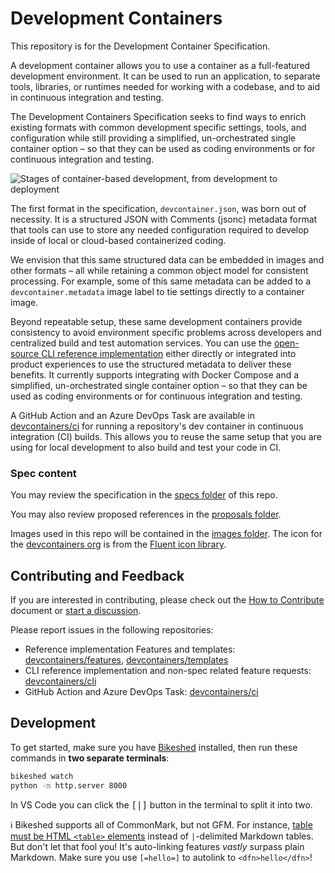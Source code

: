# Development Containers

This repository is for the Development Container Specification.

A development container allows you to use a container as a full-featured
development environment. It can be used to run an application, to separate
tools, libraries, or runtimes needed for working with a codebase, and to aid in
continuous integration and testing.

The Development Containers Specification seeks to find ways to enrich existing
formats with common development specific settings, tools, and configuration
while still providing a simplified, un-orchestrated single container option – so
that they can be used as coding environments or for continuous integration and
testing.

![Stages of container-based development, from development to deployment](images/dev-container-stages.png)

The first format in the specification, `devcontainer.json`, was born out of
necessity. It is a structured JSON with Comments (jsonc) metadata format that
tools can use to store any needed configuration required to develop inside of
local or cloud-based containerized coding.

We envision that this same structured data can be embedded in images and other
formats – all while retaining a common object model for consistent processing.
For example, some of this same metadata can be added to a
`devcontainer.metadata` image label to tie settings directly to a container
image.

Beyond repeatable setup, these same development containers provide consistency
to avoid environment specific problems across developers and centralized build
and test automation services. You can use the
[open-source CLI reference implementation](https://github.com/devcontainers/cli)
either directly or integrated into product experiences to use the structured
metadata to deliver these benefits. It currently supports integrating with
Docker Compose and a simplified, un-orchestrated single container option – so
that they can be used as coding environments or for continuous integration and
testing.

A GitHub Action and an Azure DevOps Task are available in
[devcontainers/ci](https://github.com/devcontainers/ci) for running a
repository's dev container in continuous integration (CI) builds. This allows
you to reuse the same setup that you are using for local development to also
build and test your code in CI.

### Spec content

You may review the specification in the
[specs folder](https://github.com/devcontainers/spec/tree/main/docs/specs) of
this repo.

You may also review proposed references in the
[proposals folder](https://github.com/devcontainers/spec/tree/main/proposals).

Images used in this repo will be contained in the [images folder](/images). The
icon for the [devcontainers org](https://github.com/devcontainers) is from the
[Fluent icon library](https://github.com/microsoft/fluentui-system-icons/blob/master/assets/Cube/SVG/ic_fluent_cube_32_filled.svg).

## Contributing and Feedback

If you are interested in contributing, please check out the
[How to Contribute](contributing.md) document or
[start a discussion](https://github.com/devcontainers/spec/discussions).

Please report issues in the following repositories:

<!-- prettier-ignore -->
- Reference implementation Features and templates: [devcontainers/features](https://github.com/devcontainers/features), [devcontainers/templates](https://github.com/devcontainers/templates)
- CLI reference implementation and non-spec related feature requests: [devcontainers/cli](https://github.com/devcontainers/cli)
- GitHub Action and Azure DevOps Task: [devcontainers/ci](https://github.com/devcontainers/ci)

## Development

To get started, make sure you have [Bikeshed] installed, then run these commands
in **two separate terminals**:

```sh
bikeshed watch
python -m http.server 8000
```

In VS Code you can click the <kbd>[|]</kbd> button in the terminal to split it
into two.

ℹ Bikeshed supports all of CommonMark, but not GFM. For instance, [table must be
HTML `<table>` elements] instead of `|`-delimited Markdown tables. But don't let
that fool you! It's auto-linking features _vastly_ surpass plain Markdown. Make
sure you use `[=hello=]` to autolink to `<dfn>hello</dfn>`!

<!-- prettier-ignore-start -->
[Bikeshed]: https://speced.github.io/bikeshed/
[table must be HTML `<table>` elements]: https://github.com/speced/bikeshed/issues/1128#issuecomment-388907059
<!-- prettier-ignore-end -->
